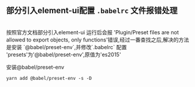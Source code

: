 ## 部分引入element-ui配置 `.babelrc` 文件报错处理
<br/>
按照官方文档部分引入element-ui 运行后会报 'Plugin/Preset files are not allowed to export objects, only functions'错误,经过一番查找之后,解决的方法是安装 `@babel/preset-env`,并修改`.babelrc` 配置 'presets'为'@babel/preset-env',原值为'es2015'

安装@babel/preset-env
```
yarn add @babel/preset-env -s -D
```